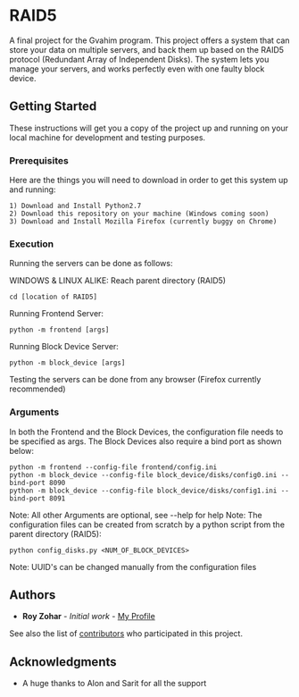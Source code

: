 # RAID5

A final project for the Gvahim program. This project offers a system that can store your data on multiple servers, and back them up based on the RAID5 protocol (Redundant Array of Independent Disks). The system lets you manage your servers, and works perfectly even with one faulty block device.

## Getting Started

These instructions will get you a copy of the project up and running on your local machine for development and testing purposes.

### Prerequisites

Here are the things you will need to download in order to get this system up and running:

```
1) Download and Install Python2.7
2) Download this repository on your machine (Windows coming soon)
3) Download and Install Mozilla Firefox (currently buggy on Chrome)
```

### Execution

Running the servers can be done as follows:

WINDOWS & LINUX ALIKE:
Reach parent directory (RAID5)
```
cd [location of RAID5]
```
Running Frontend Server:
```
python -m frontend [args]
```
Running Block Device Server:
```
python -m block_device [args]
```

Testing the servers can be done from any browser (Firefox currently recommended)

### Arguments

In both the Frontend and the Block Devices, the configuration file needs to be specified as args. The Block Devices also require a bind port as shown below:
```
python -m frontend --config-file frontend/config.ini
python -m block_device --config-file block_device/disks/config0.ini --bind-port 8090
python -m block_device --config-file block_device/disks/config1.ini --bind-port 8091
```
Note: All other Arguments are optional, see --help for help
Note: The configuration files can be created from scratch by a python script from the parent directory (RAID5):
```
python config_disks.py <NUM_OF_BLOCK_DEVICES>
```
Note: UUID's can be changed manually from the configuration files


## Authors

* **Roy Zohar** - *Initial work* - [My Profile](https://github.com/Royz2123)

See also the list of [contributors](https://github.com/Royz2123/RAID5/contributors) who participated in this project.


## Acknowledgments

* A huge thanks to Alon and Sarit for all the support
